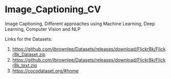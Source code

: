 # Image_Captioning_CV
Image Captioning, Different approaches using Machine Learning, Deep Learning, Computer Vision and NLP

Links for the Datasets:
 1. https://github.com/jbrownlee/Datasets/releases/download/Flickr8k/Flickr8k_Dataset.zip
 2. https://github.com/jbrownlee/Datasets/releases/download/Flickr8k/Flickr8k_text.zip
 3. https://cocodataset.org/#home
